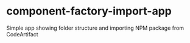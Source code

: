 # component-factory-import-app
Simple app showing folder structure and importing NPM package from CodeArtifact
